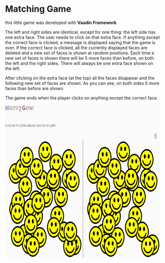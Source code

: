 # Matching Game

this little game was developed with **Vaadin Framework**

The left and right sides are identical, except for one thing: the left side has one extra face. The user needs to click on that extra face. If anything except the correct face is clicked, a message is displayed saying that the game is over. If the correct face is clicked, all the currently displayed faces are deleted and a new set of faces is shown at random positions. Each time a new set of faces is shown there will be 5 more faces than before, on both the left and the right sides. There will always be one extra face shown on the left.

After clicking on the extra face (at the top) all the faces disappear and the following new set of faces are shown. As you can see, on both sides 5 more faces than before are shown.

The game ends when the player clicks on anything except the correct face.

<img src="images/01.PNG" height="500px"/>
